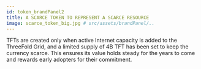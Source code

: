 ```yaml
---
id: token_brandPanel2
title: A SCARCE TOKEN TO REPRESENT A SCARCE RESOURCE
image: scarce_token_big.jpg # src/assets/brandPanel/..
---
```

TFTs are created only when active Internet capacity is added to the ThreeFold Grid, and a limited supply of 4B TFT has been set to keep the currency scarce. This ensures its value holds steady for the years to come and rewards early adopters for their commitment.
